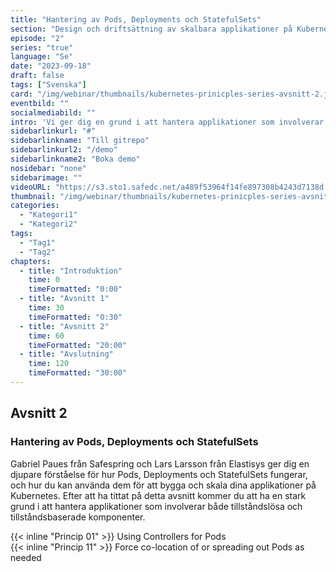 ```yaml
---
title: "Hantering av Pods, Deployments och StatefulSets"
section: "Design och driftsättning av skalbara applikationer på Kubernetes"
episode: "2"
series: "true"
language: "Se"
date: "2023-09-18"
draft: false
tags: ["Svenska"]
card: "/img/webinar/thumbnails/kubernetes-prinicples-series-avsnitt-2.jpeg"
eventbild: ""
socialmediabild: ""
intro: 'Vi ger dig en grund i att hantera applikationer som involverar både tillståndslösa och tillståndsbaserade komponenter.'
sidebarlinkurl: "#"
sidebarlinkname: "Till gitrepo"
sidebarlinkurl2: "/demo"
sidebarlinkname2: "Boka demo"
nosidebar: "none"
sidebarimage: ""
videoURL: "https://s3.sto1.safedc.net/a489f53964f14fe897308b4243d7138d:processedvideos/safespring-elastisys_webcast_episode_2/master.m3u8"
thumbnail: "/img/webinar/thumbnails/kubernetes-prinicples-series-avsnitt-2.jpeg"
categories:
  - "Kategori1"
  - "Kategori2"
tags:
  - "Tag1"
  - "Tag2"
chapters:
  - title: "Introduktion"
    time: 0
    timeFormatted: "0:00"
  - title: "Avsnitt 1"
    time: 30
    timeFormatted: "0:30"
  - title: "Avsnitt 2"
    time: 60
    timeFormatted: "20:00"
  - title: "Avslutning"
    time: 120
    timeFormatted: "30:00"
---
```


## Avsnitt 2
### Hantering av Pods, Deployments och StatefulSets
Gabriel Paues från Safespring och Lars Larsson från Elastisys ger dig en djupare förståelse för hur Pods, Deployments och StatefulSets fungerar, och hur du kan använda dem för att bygga och skala dina applikationer på Kubernetes. Efter att ha tittat på detta avsnitt kommer du att ha en stark grund i att hantera applikationer som involverar både tillståndslösa och tillståndsbaserade komponenter.

{{< inline "Princip 01" >}} Using Controllers for Pods  
{{< inline "Princip 11" >}} Force co-location of or spreading out Pods as needed